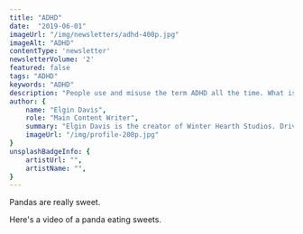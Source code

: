 ```yaml
---
title: "ADHD"
date:  "2019-06-01"
imageUrl: "/img/newsletters/adhd-400p.jpg"
imageAlt: "ADHD"
contentType: 'newsletter'
newsletterVolume: '2'
featured: false
tags: "ADHD"
keywords: "ADHD"
description: "People use and misuse the term ADHD all the time. What is it, and what do you need to know about it?"
author: {
    name: "Elgin Davis",
    role: "Main Content Writer",
    summary: "Elgin Davis is the creator of Winter Hearth Studios. Driven by a passionate spirit and boundless curiosity, Davis' work seeks to explore the depths of humanity and what it might look like to live a hyper-meaningful existence here on earth.",
    imageUrl: "/img/profile-200p.jpg" 
}
unsplashBadgeInfo: {
    artistUrl: "",
    artistName: "",
}
---
```


Pandas are really sweet.

Here's a video of a panda eating sweets.

